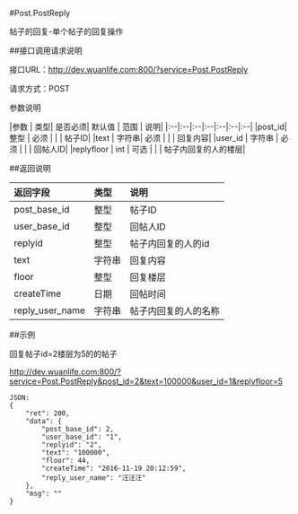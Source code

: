 #Post.PostReply

帖子的回复-单个帖子的回复操作

##接口调用请求说明

接口URL：http://dev.wuanlife.com:800/?service=Post.PostReply

请求方式：POST

参数说明

|参数  |  类型|  是否必须|    默认值 |   范围     | 说明|
|:--|:--|:--|:--|:--|:--|:--|
|post_id|   整型  |  必须     |       |      |        帖子ID|
|text      |  字符串|  必须     |      |   |          回复内容|
|user_id    | 字符串 | 必须     |         |  |        回帖人ID|
|replyfloor    | int | 可选     |         |  |        帖子内回复的人的楼层|

##返回说明

|返回字段         |   类型      |  说明|
|:--|:--|:--|
|post_base_id    |    整型       |帖子ID|
|user_base_id     |   整型   |    回帖人ID|
|replyid        |     整型|       帖子内回复的人的id|
|text            |    字符串    | 回复内容|
|floor      |         整型     |  回复楼层|
|createTime     |     日期  |     回帖时间|
|reply_user_name     |     字符串  |     帖子内回复的人的名称|

##示例

回复帖子id=2楼层为5的的帖子

http://dev.wuanlife.com:800/?service=Post.PostReply&post_id=2&text=100000&user_id=1&replyfloor=5

    JSON:
    {
        "ret": 200,
        "data": {
            "post_base_id": 2,
            "user_base_id": "1",
            "replyid": "2",
            "text": "100000",
            "floor": 44,
            "createTime": "2016-11-19 20:12:59",
            "reply_user_name": "汪汪汪"
        },
        "msg": ""
    }
